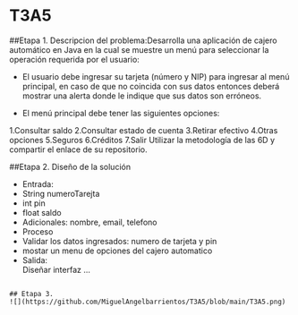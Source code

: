 # T3A5

##Etapa 1. Descripcion del problema:Desarrolla una aplicación de cajero automático en Java en la cual se muestre un menú para seleccionar la operación requerida por el usuario:

- El usuario debe ingresar su tarjeta (número y NIP) para ingresar al menú principal, en caso de que no coincida con sus datos entonces deberá mostrar una alerta donde le indique que sus datos son erróneos.

- El menú principal debe tener las siguientes opciones:

1.Consultar saldo
2.Consultar estado de cuenta
3.Retirar efectivo
4.Otras opciones
5.Seguros
6.Créditos
7.Salir
Utilizar la metodología de las 6D y compartir el enlace de su repositorio.


##Etapa 2. Diseño de la solución   
- Entrada:                                                  
- String numeroTarejta                                      
- int pin                                                  
- float saldo                                               
- Adicionales: nombre, email, telefono                      
- Proceso                                                   
- Validar los datos ingresados: numero de tarjeta y pin     
- mostar un menu de opciones del cajero automatico          
- Salida:                                                   
Diseñar interfaz ...   
~~~~

## Etapa 3.
![](https://github.com/MiguelAngelbarrientos/T3A5/blob/main/T3A5.png)



